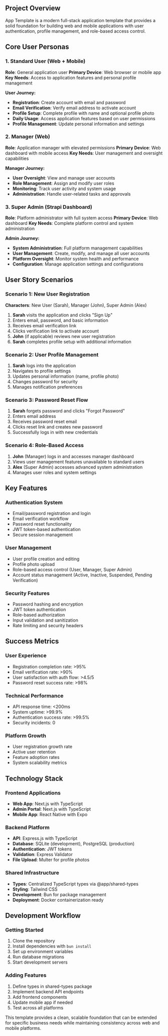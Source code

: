 ## Project Overview

App Template is a modern full-stack application template that provides a solid foundation for building web and mobile applications with user authentication, profile management, and role-based access control.

## Core User Personas

### 1. **Standard User** (Web + Mobile)

**Role**: General application user
**Primary Device**: Web browser or mobile app
**Key Needs**: Access to application features and personal profile management

**User Journey:**

- **Registration**: Create account with email and password
- **Email Verification**: Verify email address to activate account
- **Profile Setup**: Complete profile with name and optional profile photo
- **Daily Usage**: Access application features based on user permissions
- **Profile Management**: Update personal information and settings

### 2. **Manager** (Web)

**Role**: Application manager with elevated permissions
**Primary Device**: Web dashboard with mobile access
**Key Needs**: User management and oversight capabilities

**Manager Journey:**

- **User Oversight**: View and manage user accounts
- **Role Management**: Assign and modify user roles
- **Monitoring**: Track user activity and system usage
- **Administration**: Handle user-related tasks and approvals

### 3. **Super Admin** (Strapi Dashboard)

**Role**: Platform administrator with full system access
**Primary Device**: Web dashboard
**Key Needs**: Complete platform control and system administration

**Admin Journey:**

- **System Administration**: Full platform management capabilities
- **User Management**: Create, modify, and manage all user accounts
- **Platform Oversight**: Monitor system health and performance
- **Configuration**: Manage application settings and configurations

## User Story Scenarios

### Scenario 1: New User Registration

**Characters**: New User (Sarah), Manager (John), Super Admin (Alex)

1. **Sarah** visits the application and clicks "Sign Up"
2. Enters email, password, and basic information
3. Receives email verification link
4. Clicks verification link to activate account
5. **John** (if applicable) reviews new user registration
6. **Sarah** completes profile setup with additional information

### Scenario 2: User Profile Management

1. **Sarah** logs into the application
2. Navigates to profile settings
3. Updates personal information (name, profile photo)
4. Changes password for security
5. Manages notification preferences

### Scenario 3: Password Reset Flow

1. **Sarah** forgets password and clicks "Forgot Password"
2. Enters email address
3. Receives password reset email
4. Clicks reset link and creates new password
5. Successfully logs in with new credentials

### Scenario 4: Role-Based Access

1. **John** (Manager) logs in and accesses manager dashboard
2. Views user management features unavailable to standard users
3. **Alex** (Super Admin) accesses advanced system administration
4. Manages user roles and system settings

## Key Features

### Authentication System

- Email/password registration and login
- Email verification workflow
- Password reset functionality
- JWT token-based authentication
- Secure session management

### User Management

- User profile creation and editing
- Profile photo upload
- Role-based access control (User, Manager, Super Admin)
- Account status management (Active, Inactive, Suspended, Pending Verification)

### Security Features

- Password hashing and encryption
- JWT token authentication
- Role-based authorization
- Input validation and sanitization
- Rate limiting and security headers

## Success Metrics

### User Experience

- Registration completion rate: >95%
- Email verification rate: >90%
- User satisfaction with auth flow: >4.5/5
- Password reset success rate: >98%

### Technical Performance

- API response time: <200ms
- System uptime: >99.9%
- Authentication success rate: >99.5%
- Security incidents: 0

### Platform Growth

- User registration growth rate
- Active user retention
- Feature adoption rates
- System scalability metrics

## Technology Stack

### Frontend Applications

- **Web App**: Next.js with TypeScript
- **Admin Portal**: Next.js with TypeScript
- **Mobile App**: React Native with Expo

### Backend Platform

- **API**: Express.js with TypeScript
- **Database**: SQLite (development), PostgreSQL (production)
- **Authentication**: JWT tokens
- **Validation**: Express Validator
- **File Upload**: Multer for profile photos

### Shared Infrastructure

- **Types**: Centralized TypeScript types via @app/shared-types
- **Styling**: Tailwind CSS
- **Development**: Bun for package management
- **Deployment**: Docker containerization ready

## Development Workflow

### Getting Started

1. Clone the repository
2. Install dependencies with `bun install`
3. Set up environment variables
4. Run database migrations
5. Start development servers

### Adding Features

1. Define types in shared-types package
2. Implement backend API endpoints
3. Add frontend components
4. Update mobile app if needed
5. Test across all platforms

This template provides a clean, scalable foundation that can be extended for specific business needs while maintaining consistency across web and mobile platforms.
